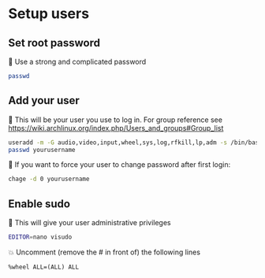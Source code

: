 # Setup users

## Set root password
🔑 Use a strong and complicated password
```bash
passwd
```

## Add your user
🧑 This will be your user you use to log in. For group reference see <https://wiki.archlinux.org/index.php/Users_and_groups#Group_list>
```bash
useradd -m -G audio,video,input,wheel,sys,log,rfkill,lp,adm -s /bin/bash yourusername
passwd yourusername
```
🎰 If you want to force your user to change password after first login:
```bash
chage -d 0 yourusername
```

## Enable sudo
🧐 This will give your user administrative privileges
```bash
EDITOR=nano visudo
```
💥 Uncomment (remove the # in front of) the following lines
```
%wheel ALL=(ALL) ALL
```

